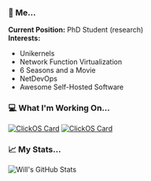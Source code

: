 ### 👤 Me...

**Current Position:** PhD Student (research)  
**Interests:**
 - Unikernels
 - Network Function Virtualization
 - 6 Seasons and a Movie
 - NetDevOps
 - Awesome Self-Hosted Software


### 💻 What I'm Working On...

[![ClickOS Card](https://github-readme-stats.vercel.app/api/pin/?username=willfantom&repo=clickos)](https://github.com/anuraghazra/github-readme-stats)
[![ClickOS Card](https://github-readme-stats.vercel.app/api/pin/?username=willfantom&repo=unimon-ctl)](https://github.com/anuraghazra/github-readme-stats)

### 📈 My Stats...

![Will's GitHub Stats](https://github-readme-stats.vercel.app/api?username=willfantom&show_icons=true&hide=["prs","issues","contribs"])

<!--
**WillFantom/WillFantom** is a ✨ _special_ ✨ repository because its `README.md` (this file) appears on your GitHub profile.

Here are some ideas to get you started:

- 🔭 I’m currently working on ...
- 🌱 I’m currently learning ...
- 👯 I’m looking to collaborate on ...
- 🤔 I’m looking for help with ...
- 💬 Ask me about ...
- 📫 How to reach me: ...
- 😄 Pronouns: ...
- ⚡ Fun fact: ...
-->
